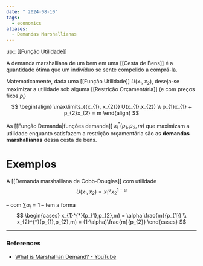 ```yaml
---
date: " 2024-08-10"
tags:
  - economics
aliases:
  - Demandas Marshallianas
---
```


up:: [[Função Utilidade]]

A demanda marshalliana de um bem em uma [[Cesta de Bens]] é a quantidade ótima que um indivíduo se sente compelido a comprá-la.

Matematicamente, dada uma [[Função Utilidade]] $U(x_{1},x_{2})$, deseja-se maximizar a utilidade sob alguma [[Restrição Orçamentária]] (e com preços fixos $p_{i}$)
$$
\begin{align}
\max\limits_{{x_{1}, x_{2}}} U(x_{1},x_{2}) \\
p_{1}x_{1} + p_{2}x_{2} = m
\end{align}
$$

As [[Função Demanda|funções demanda]] $x_{i}^{*}(p_{1},p_{2},m)$ que maximizam a utilidade enquanto satisfazem a restrição orçamentária são as **demandas marshallianas** dessa cesta de bens.

# Exemplos
A [[Demanda marshalliana de Cobb-Douglas]] com utilidade
$$
U(x_{1},x_{2}) = x_{1}^{\alpha}x_{2}^{1-\alpha}
$$

– com $\sum \alpha_{i} = 1$ – tem a forma
$$
\begin{cases}
x_{1}^{*}(p_{1},p_{2},m) = \alpha \frac{m}{p_{1}} \\
x_{2}^{*}(p_{1},p_{2},m) = (1-\alpha)\frac{m}{p_{2}}
\end{cases}
$$

---
### References
- [What is Marshallian Demand? - YouTube](https://www.youtube.com/watch?v=UweFIdfxunU)